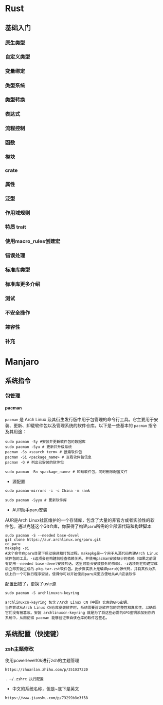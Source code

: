 # Rust

##  基础入门

### 原生类型



### 自定义类型



### 变量绑定



### 类型系统



### 类型转换



### 表达式



### 流程控制



### 函数



### 模块



### crate



### 属性



### 泛型



### 作用域规则



### 特质 trait



### 使用macro_rules创建宏



### 错误处理



### 标准库类型



### 标准库更多介绍



### 测试



### 不安全操作



### 兼容性



### 补充







# Manjaro

## 系统指令

### 包管理

#### pacman

`pacman` 是 Arch Linux 及其衍生发行版中用于包管理的命令行工具。它主要用于安装、更新、卸载软件包以及管理系统的软件仓库。以下是一些基本的 `pacman` 指令及其用途：

```
sudo pacman -Sy #安装并更新软件包的数据库
sudo pacman -Syu # 更新并升级系统
pacman -Ss <search_term> # 搜索软件包
pacman -Si <package_name> # 查看软件包信息
pacman -Q # 列出已安装的软件包
```

```
sudo pacman -Rn <package_name> # 卸载软件包，同时删除配置文件
```

- 源配置

```
sudo pacman-mirrors -i -c China -m rank

sudo pacman -Syyu # 更新软件库
```

- AUR助手paru安装

AUR是Arch Linux社区维护的一个存储库，包含了大量的非官方或者实验性的软件包。通过克隆这个Git仓库，你获得了构建`paru`所需的全部源代码和构建脚本

```
sudo pacman -S --needed base-devel
git clone https://aur.archlinux.org/paru.git
cd paru
makepkg -si
#这个命令在paru目录下启动编译和打包过程。makepkg是一个用于从源代码构建Arch Linux软件包的工具。-s选项会在构建前检查依赖关系，并使用pacman安装缺少的依赖（如果之前没有使用--needed base-devel安装的话，这里可能会安装额外的依赖）。-i选项则在构建完成后立即安装生成的.pkg.tar.zst软件包。此步骤实质上是编译paru的源代码，并将其作为系统上的一个可执行程序安装，使得你可以开始使用paru来更方便地从AUR安装软件
```

配置出错了，更换了ustc源

```
sudo pacman -S archlinuxcn-keyring

archlinuxcn-keyring 包含了Arch Linux CN（中国）仓库的GPG密钥，
当你尝试从Arch Linux CN仓库安装软件时，系统需要验证软件包的完整性和真实性，以确保它们没有被篡改。安装 archlinuxcn-keyring 就是为了将这些必需的GPG密钥添加到你的系统中，从而使得 pacman 能够验证来自该仓库的软件包签名。
```

## 系统配置（快捷键）

### zsh主题修改

使用powerlevel10k进行zsh的主题管理

```
https://zhuanlan.zhihu.com/p/351037220
```

```
. ~/.zshrc 执行配置
```

- 中文的系统名称，但是~底下是英文

```
https://www.jianshu.com/p/73299b8e3f58
```

